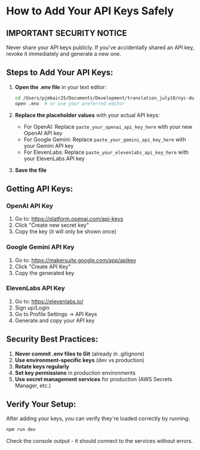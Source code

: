 # How to Add Your API Keys Safely

## IMPORTANT SECURITY NOTICE
Never share your API keys publicly. If you've accidentally shared an API key, revoke it immediately and generate a new one.

## Steps to Add Your API Keys:

1. **Open the .env file** in your text editor:
   ```bash
   cd /Users/pjmbair25/Documents/Development/translation_july18/nyc-dubbing-qa/backend
   open .env  # or use your preferred editor
   ```

2. **Replace the placeholder values** with your actual API keys:

   - For OpenAI: Replace `paste_your_openai_api_key_here` with your new OpenAI API key
   - For Google Gemini: Replace `paste_your_gemini_api_key_here` with your Gemini API key
   - For ElevenLabs: Replace `paste_your_elevenlabs_api_key_here` with your ElevenLabs API key

3. **Save the file**

## Getting API Keys:

### OpenAI API Key
1. Go to: https://platform.openai.com/api-keys
2. Click "Create new secret key"
3. Copy the key (it will only be shown once)

### Google Gemini API Key
1. Go to: https://makersuite.google.com/app/apikey
2. Click "Create API Key"
3. Copy the generated key

### ElevenLabs API Key
1. Go to: https://elevenlabs.io/
2. Sign up/Login
3. Go to Profile Settings → API Keys
4. Generate and copy your API key

## Security Best Practices:

1. **Never commit .env files to Git** (already in .gitignore)
2. **Use environment-specific keys** (dev vs production)
3. **Rotate keys regularly**
4. **Set key permissions** in production environments
5. **Use secret management services** for production (AWS Secrets Manager, etc.)

## Verify Your Setup:

After adding your keys, you can verify they're loaded correctly by running:

```bash
npm run dev
```

Check the console output - it should connect to the services without errors.